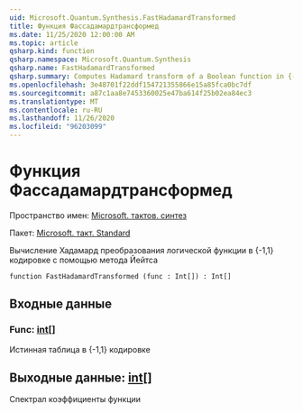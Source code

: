 ```yaml
---
uid: Microsoft.Quantum.Synthesis.FastHadamardTransformed
title: Функция Фассадамардтрансформед
ms.date: 11/25/2020 12:00:00 AM
ms.topic: article
qsharp.kind: function
qsharp.namespace: Microsoft.Quantum.Synthesis
qsharp.name: FastHadamardTransformed
qsharp.summary: Computes Hadamard transform of a Boolean function in {-1,1} encoding using Yates's method
ms.openlocfilehash: 3e48701f22ddf154721355866e15a85fca0bc7df
ms.sourcegitcommit: a87c1aa8e7453360025e47ba614f25b02ea84ec3
ms.translationtype: MT
ms.contentlocale: ru-RU
ms.lasthandoff: 11/26/2020
ms.locfileid: "96203099"
---
```

# <a name="fasthadamardtransformed-function"></a>Функция Фассадамардтрансформед

Пространство имен: [Microsoft. тактов. синтез](xref:Microsoft.Quantum.Synthesis)

Пакет: [Microsoft. такт. Standard](https://nuget.org/packages/Microsoft.Quantum.Standard)


Вычисление Хадамард преобразования логической функции в {-1,1} кодировке с помощью метода Йейтса

```qsharp
function FastHadamardTransformed (func : Int[]) : Int[]
```


## <a name="input"></a>Входные данные

### <a name="func--int"></a>Func: [int](xref:microsoft.quantum.lang-ref.int)[]

Истинная таблица в {-1,1} кодировке



## <a name="output--int"></a>Выходные данные: [int](xref:microsoft.quantum.lang-ref.int)[]

Спектрал коэффициенты функции